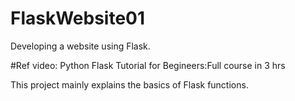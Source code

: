 # FlaskWebsite01
Developing a website using Flask.

#Ref video: Python Flask Tutorial for Begineers:Full course in 3 hrs

This project mainly explains the basics of Flask functions.


